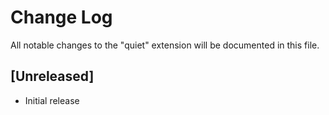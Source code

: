 # Change Log
All notable changes to the "quiet" extension will be documented in this file.

## [Unreleased]
- Initial release
